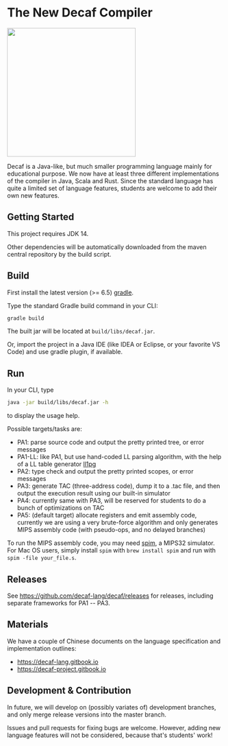 # The New Decaf Compiler

<img src="https://github.com/decaf-lang/decaf/wiki/images/decaf-logo-h.svg?sanitize=true" width="300" align=center></img>

Decaf is a Java-like, but much smaller programming language mainly for educational purpose.
We now have at least three different implementations of the compiler in Java, Scala and Rust.
Since the standard language has quite a limited set of language features, students are welcome to add their own new features.

## Getting Started

This project requires JDK 14.

Other dependencies will be automatically downloaded from the maven central repository by the build script.

## Build

First install the latest version (>= 6.5) [gradle](https://gradle.org).

Type the standard Gradle build command in your CLI:

```sh
gradle build
```

The built jar will be located at `build/libs/decaf.jar`.

Or, import the project in a Java IDE (like IDEA or Eclipse, or your favorite VS Code) and use gradle plugin, if available.

## Run

In your CLI, type

```sh
java -jar build/libs/decaf.jar -h
```

to display the usage help.

Possible targets/tasks are:

- PA1: parse source code and output the pretty printed tree, or error messages
- PA1-LL: like PA1, but use hand-coded LL parsing algorithm, with the help of a LL table generator [ll1pg](https://github.com/paulzfm/ll1pg)
- PA2: type check and output the pretty printed scopes, or error messages
- PA3: generate TAC (three-address code), dump it to a .tac file, and then output the execution result using our built-in simulator
- PA4: currently same with PA3, will be reserved for students to do a bunch of optimizations on TAC
- PA5: (default target) allocate registers and emit assembly code, currently we are using a very brute-force algorithm and only generates MIPS assembly code (with pseudo-ops, and no delayed branches)

To run the MIPS assembly code, you may need [spim](http://spimsimulator.sourceforge.net), a MIPS32 simulator.
For Mac OS users, simply install `spim` with `brew install spim` and run with `spim -file your_file.s`.

## Releases

See https://github.com/decaf-lang/decaf/releases for releases, including separate frameworks for PA1 -- PA3.

## Materials

We have a couple of Chinese documents on the language specification and implementation outlines:

- https://decaf-lang.gitbook.io
- https://decaf-project.gitbook.io

## Development & Contribution

In future, we will develop on (possibly variates of) development branches,
and only merge release versions into the master branch.

Issues and pull requests for fixing bugs are welcome. However, adding new language features will not be considered, because that's students' work!
